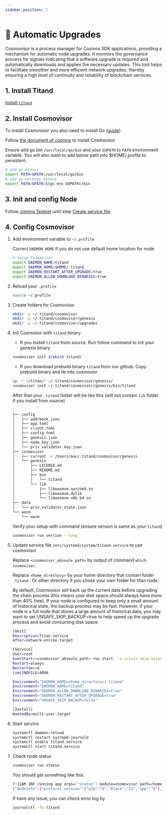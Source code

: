 ```yaml
---
sidebar_position: 2
---
```


# 🤖 Automatic Upgrades

Cosmovisor is a process manager for Cosmos SDK applications, providing a mechanism for automatic node upgrades. It monitors the governance process for signals indicating that a software upgrade is required and automatically downloads and applies the necessary updates. This tool helps to facilitate smoother and more efficient network upgrades, thereby ensuring a high level of continuity and reliability of blockchain services.

## 1. Install Titand

[Install `titand`](../getting-set-up/installation/)

## 2. Install Cosmovisor

<!-- {% hint style="info" %} -->
To install Cosmovisor you also need to install Go ([guide](../getting-set-up/installation/from-source.md#install-go))
<!-- {% endhint %} -->

Follow [the document of cosmos](https://docs.cosmos.network/main/build/tooling/cosmovisor) to install Cosmovisor

Ensure add go bin `/usr/local/go/bin` and your `GOPATH` to `PATH` environment variable. You will also want to add below path into $HOME/.profile to persistent.

```sh
# add go binary
export PATH=$PATH:/usr/local/go/bin
# add go package binary
export PATH=$PATH:$(go env GOPATH)/bin
```

## 3. Init and config Node

Follow [Joining Testnet](../getting-set-up/joining-testnet.md) until step [Create service file](../getting-set-up/joining-testnet.md#create-service-file).

## 4. Config Cosmovisor

1. Add environment variable to `~/.profile`

    Correct `DAEMON_HOME` if you do not use default home location for node

    ```sh
    # Setup Cosmovisor
    export DAEMON_NAME=titand
    export DAEMON_HOME=$HOME/.titand
    export DAEMON_RESTART_AFTER_UPGRADE=true
    export DAEMON_ALLOW_DOWNLOAD_BINARIES=true
    ```

2. Reload your `.profile`

    ```sh
    source ~/.profile
    ```

3. Create folders for Cosmovisor

    ```sh
    mkdir -p ~/.titand/cosmovisor
    mkdir -p ~/.titand/cosmovisor/genesis
    mkdir -p ~/.titand/cosmovisor/upgrades
    ```

4. Init Cosmvisor with `titand` binary

    * If you install `titand` from source. Run follow command to init your genesis binary

    ```sh
    cosmovisor init $(which titand)
    ```

    * If you download prebuild binary `titand` from our github. Copy prebuild binary and lib into cosmovior

    ```sh
    cp -r ~/titan/* ~/.titand/cosmovisor/genesis/
    cosmovisor init ~/.titand/cosmovisor/genesis/bin/titand
    ```

    After that your `.titand` folder will be like this (will not contain `lib` folder if you install from source)

    ```sh
    .
    ├── config
    │   ├── addrbook.json
    │   ├── app.toml
    │   ├── client.toml
    │   ├── config.toml
    │   ├── genesis.json
    │   ├── node_key.json
    │   └── priv_validator_key.json
    ├── cosmovisor
    │   ├── current -> /Users/mac/.titand/cosmovisor/genesis
    │   └── genesis
    │       ├── LICENSE.md
    │       ├── README.md
    │       ├── bin
    │       │   └── titand
    │       └── lib
    │           ├── libwasmvm.aarch64.so
    │           ├── libwasmvm.dylib
    │           └── libwasmvm.x86_64.so
    ├── data
    │   └── priv_validator_state.json
    └── wasm
        └── wasm
    ```

    Verify your setup with command (ensure version is same as your `titand`)

    ```sh
    cosmovisor run version --long
    ```

5. Update service file `/etc/systemd/system/titand.service` to use cosmovisor

    Replace `<cosmovisor_absoule_path>` by output of command `which cosmovisor`.&#x20;

    Replace `<home_directory>` by your home directory that contain folder `.titand` . Or other directory if you chose your own folder for titan node.

    <!-- {% hint style="info" %} -->
    By default, Cosmovisor will back up the current data before upgrading the chain process (this means your disk space should always have more than 40% free). If your node is configured to keep only a small amount of historical state, the backup process may be fast. However, if your node is a full node that stores a large amount of historical data, you may want to set UNSAFE\_SKIP\_BACKUP=true to help speed up the upgrade process and avoid consuming disk space.
    <!-- {% endhint %} -->

    ```sh
    [Unit]
    Description=Titan service
    After=network-online.target

    [Service]
    User=root
    ExecStart=<cosmovisor_absoule_path> run start --x-crisis-skip-assert-invariants --home <home_directory>/.titand
    Restart=always
    RestartSec=6
    LimitNOFILE=4096

    Environment="DAEMON_HOME=<home_directory>/.titand"
    Environment="DAEMON_NAME=titand"
    Environment="DAEMON_ALLOW_DOWNLOAD_BINARIES=true"
    Environment="DAEMON_RESTART_AFTER_UPGRADE=true"
    Environment="UNSAFE_SKIP_BACKUP=false"

    [Install]
    WantedBy=multi-user.target
    ```

6. Start service

    ```sh
    systemctl daemon-reload
    systemctl restart systemd-journald
    systemctl enable titand.service
    systemctl start titand.service
    ```

7. Check node status

    ```sh
    cosmovisor run status
    ```

    You should get something like this:

    <!-- {% code overflow="wrap" %} -->
    ```sh
    7:12AM INF running app args=["status"] module=cosmovisor path=/home/ubuntu/.titand/cosmovisor/genesis/bin/titand
    {"NodeInfo":{"protocol_version":{"p2p":"8","block":"11","app":"0"},"id":"0e05f4f0c57ed26089e1d10dba6a1ac24e1eaa68","listen_addr":"tcp://0.0.0.0:26656","network":"titan_18889-1","version":"0.37.4","channels":"40202122233038606100","moniker":"Full","other":{"tx_index":"on","rpc_address":"tcp://0.0.0.0:26657"}},"SyncInfo":{"latest_block_hash":"2524BFFE965E2779C63A8F279090C765306194ED58E583C0CC51D2BB51AEFCD5","latest_app_hash":"48886A8524132719FEAC0250A777AE2D52BD6C118378722655514095E7756E5E","latest_block_height":"208339","latest_block_time":"2024-02-06T07:12:20.352972672Z","earliest_block_hash":"1E13F1C9B29A262BED941DEB6545D2081B563D81C55A570608C6AE955492CE3E","earliest_app_hash":"E3B0C44298FC1C149AFBF4C8996FB92427AE41E4649B934CA495991B7852B855","earliest_block_height":"1","earliest_block_time":"2024-01-24T00:00:00Z","catching_up":false},"ValidatorInfo":{"Address":"0BCCB16848B6C9DAA1E889CC1F43C2B9344B6636","PubKey":{"type":"tendermint/PubKeyEd25519","value":"0ujE587gKbF3YdFdsvLhbKsAPmWQSOF+BJVNj8tU+bg="},"VotingPower":"0"}}
    ```
    <!-- {% endcode %} -->

    If have any issue, you can check error log by

    ```sh
    journalctl -fu titand
    ```
